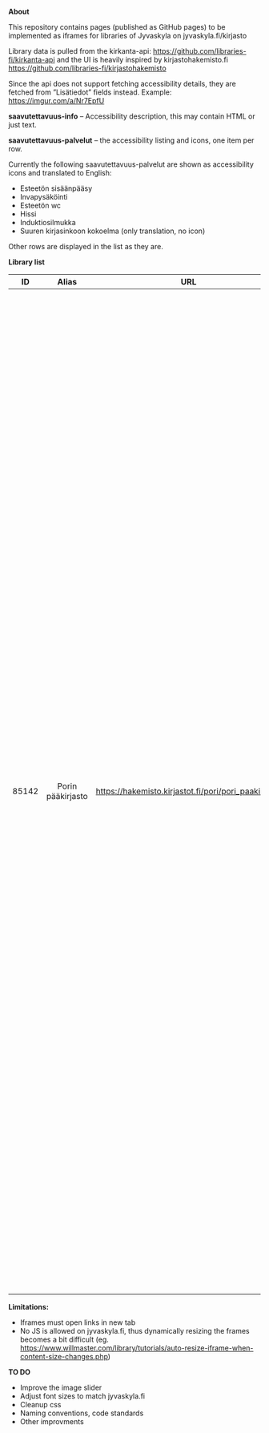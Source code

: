 **About**

This repository contains pages (published as GitHub pages) to be implemented as iframes for libraries of Jyvaskyla on jyvaskyla.fi/kirjasto

Library data is pulled from the kirkanta-api: https://github.com/libraries-fi/kirkanta-api and the UI is heavily inspired by kirjastohakemisto.fi https://github.com/libraries-fi/kirjastohakemisto

Since the api does not support fetching accessibility details, they are fetched from ”Lisätiedot” fields instead. Example: https://imgur.com/a/Nr7EpfU

**saavutettavuus-info** – Accessibility description, this may contain HTML or just text. 

**saavutettavuus-palvelut** – the accessibility listing and icons, one  item per row.

Currently the following saavutettavuus-palvelut are shown as accessibility icons and translated to English:

- Esteetön sisäänpääsy
- Invapysäköinti
-  Esteetön wc
-  Hissi
-  Induktiosilmukka
-  Suuren kirjasinkoon kokoelma  (only translation, no icon)

Other rows are displayed in the list as they are.



**Library list**

| ID        	|     Alias     | URL  | On pori.fi | Iframe |
| :-------------: |:-------------:| :-----: | --------------- | --------------- |
| 85142       | Porin pääkirjasto | https://hakemisto.kirjastot.fi/pori/pori_paakirjasto | https://www.pori.fi/kirjasto/aukioloajat-ja-yhteystiedot/paakirjasto | <iframe allowfullscreen="" frameborder="0" height="2000px" src="https://patill.github.io/pori.fi.kirjasto/pages/library.html?lib=85142&lang=fi#" width="100%"></iframe> |




**Limitations:**  

- Iframes must open links in new tab
- No JS is allowed on jyvaskyla.fi, thus dynamically resizing the frames becomes a bit difficult (eg. https://www.willmaster.com/library/tutorials/auto-resize-iframe-when-content-size-changes.php)



**TO DO**

- Improve the image slider
- Adjust font sizes to match jyvaskyla.fi
- Cleanup css
- Naming conventions, code standards
- Other improvments